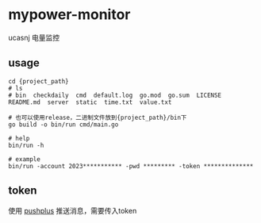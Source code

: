# mypower-monitor

ucasnj 电量监控

## usage

```shell
cd {project_path}
# ls
# bin  checkdaily  cmd  default.log  go.mod  go.sum  LICENSE  README.md  server  static  time.txt  value.txt

# 也可以使用release，二进制文件放到{project_path}/bin下
go build -o bin/run cmd/main.go

# help
bin/run -h

# example
bin/run -account 2023*********** -pwd ********* -token **************
```

## token

使用 [pushplus](https://www.pushplus.plus/) 推送消息，需要传入token
